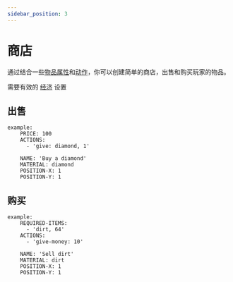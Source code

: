 ```yaml
---
sidebar_position: 3
---
```


# 商店

通过结合一些[物品属性](/chest-command/基础/物品属性.md)和[动作](/chest-command/基础/点击动作.md)，你可以创建简单的商店，出售和购买玩家的物品。

需要有效的 [经济](/chest-command/基础/安装.md) 设置

## 出售
```
example:
    PRICE: 100
    ACTIONS:
      - 'give: diamond, 1'

    NAME: 'Buy a diamond'
    MATERIAL: diamond
    POSITION-X: 1
    POSITION-Y: 1
```
## 购买
```
example:
    REQUIRED-ITEMS:
      - 'dirt, 64'
    ACTIONS:
      - 'give-money: 10'

    NAME: 'Sell dirt'
    MATERIAL: dirt
    POSITION-X: 1
    POSITION-Y: 1
```